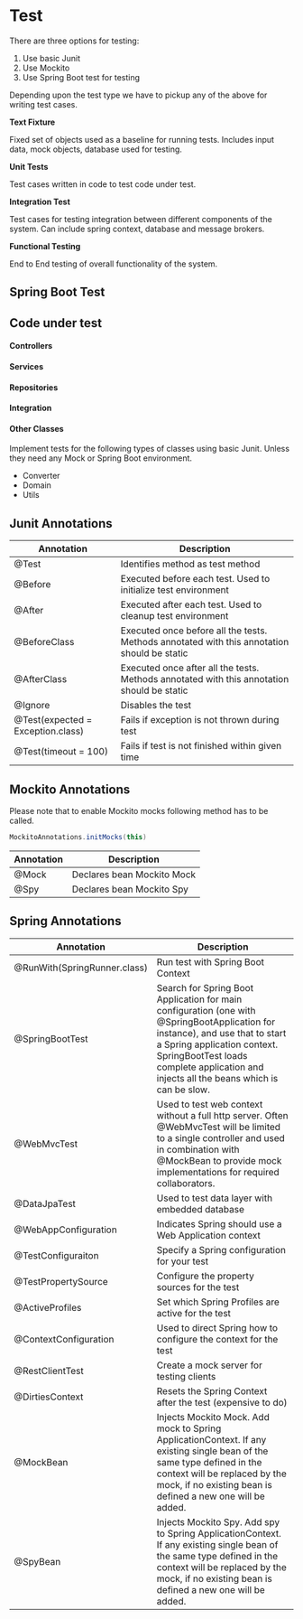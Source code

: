 # Test
There are three options for testing:
1. Use basic Junit
2. Use Mockito
3. Use Spring Boot test for testing

Depending upon the test type we have to pickup any of the above for writing test cases.

**Text Fixture**

Fixed set of objects used as a baseline for running tests.
Includes input data, mock objects, database used for testing.

**Unit Tests**

Test cases written in code to test code under test.

**Integration Test**

Test cases for testing integration between different components of the system.
Can include spring context, database and message brokers.

**Functional Testing**

End to End testing of overall functionality of the system.

## Spring Boot Test



## Code under test

#### Controllers

#### Services

#### Repositories

#### Integration

#### Other Classes
Implement tests for the following types of classes using basic Junit. Unless they need any Mock or Spring Boot environment.
* Converter
* Domain
* Utils

## Junit Annotations

| Annotation | Description |
| --- | --- |
| @Test | Identifies method as test method |
| @Before | Executed before each test. Used to initialize test environment |
| @After  | Executed after each test. Used to cleanup test environment |
| @BeforeClass | Executed once before all the tests. Methods annotated with this annotation should be static |
| @AfterClass | Executed once after all the tests. Methods annotated with this annotation should be static |
| @Ignore | Disables the test |
| @Test(expected = Exception.class) | Fails if exception is not thrown during test |
| @Test(timeout = 100) | Fails if test is not finished within given time |

## Mockito Annotations

Please note that to enable Mockito mocks following method has to be called.
```java
MockitoAnnotations.initMocks(this)
```

| Annotation | Description |
| --- | --- |
| @Mock | Declares bean Mockito Mock |
| @Spy | Declares bean Mockito Spy |

## Spring Annotations

| Annotation | Description |
| --- | --- |
| @RunWith(SpringRunner.class) | Run test with Spring Boot Context |
| @SpringBootTest | Search for Spring Boot Application for main configuration (one with @SpringBootApplication for instance), and use that to start a Spring application context. SpringBootTest loads complete application and injects all the beans which is can be slow.|
| @WebMvcTest | Used to test web context without a full http server. Often @WebMvcTest will be limited to a single controller and used in combination with @MockBean to provide mock implementations for required collaborators. |
| @DataJpaTest | Used to test data layer with embedded database |
| @WebAppConfiguration | Indicates Spring should use a Web Application context |
| @TestConfiguraiton | Specify a Spring configuration for your test |
| @TestPropertySource | Configure the property sources for the test |
| @ActiveProfiles | Set which Spring Profiles are active for the test |
| @ContextConfiguration | Used to direct Spring how to configure the context for the test |
| @RestClientTest | Create a mock server for testing clients |
| @DirtiesContext | Resets the Spring Context after the test (expensive to do) |
| @MockBean | Injects Mockito Mock. Add mock to Spring ApplicationContext. If any existing single bean of the same type defined in the context will be replaced by the mock, if no existing bean is defined a new one will be added.|
| @SpyBean | Injects Mockito Spy. Add spy to Spring ApplicationContext. If any existing single bean of the same type defined in the context will be replaced by the mock, if no existing bean is defined a new one will be added.|
